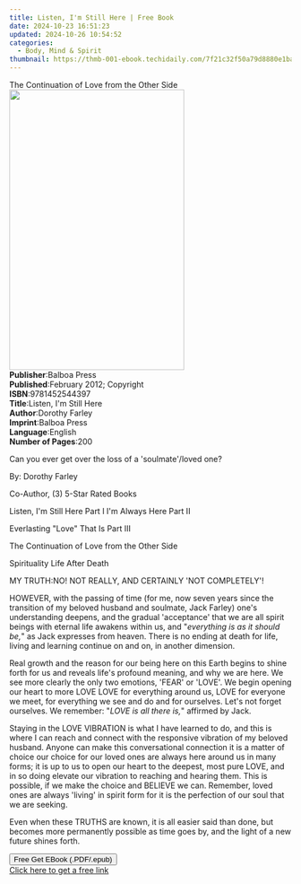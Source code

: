 ```yaml
---
title: Listen, I'm Still Here | Free Book
date: 2024-10-23 16:51:23
updated: 2024-10-26 10:54:52
categories:
  - Body, Mind & Spirit
thumbnail: https://thmb-001-ebook.techidaily.com/7f21c32f50a79d8880e1ba90bed2ce8dbfe2077502641b8beb455d5637b78a36.jpg
---
```

<main id="book-container">
  <div class="flex flex-col">
    <div class="book-brief flex-1 py-6 px-4 sm:p-6 md:py-10 md:px-8">
      <!-- brief-->
      <div class="book-brief-main">
        The Continuation of Love from the Other Side
      </div>
    </div>
    <div
      class="book-meta-info flex-1 grid gap-4 col-start-1 col-end-3 row-start-1 sm:mb-6 sm:grid-cols-4 lg:gap-6 lg:col-start-2 lg:row-end-6 lg:row-span-6 lg:mb-0"
    >
      <div
        class="book-meta-info-left place-content-center mt-4 p-4 text-sm leading-6 col-start-2 col-span-2 dark:text-slate-400"
      >
        <img
          class="w-full h-500 object-cover rounded-lg sm:h-255 sm:col-span-2 lg:col-span-full"
          src="https://img-001-ebook.techidaily.com/b709a4d09a71c100936dc5e3a18a2ec3220f1396d1fb462412c9dbd9571d4de0.jpg"
          alt=""
          width="312"
          height="500"
        />
      </div>
      <div
        class="book-meta-info-right mt-2 col-start-1 row-start-2 col-span-3 self-center"
      >
        <!-- meta data  -->
        <div class="flex flex-col px-4 md:px-8">
          <div class="flex-1">
            <strong>Publisher</strong>:<span class="px-2">Balboa Press</span>
          </div>
          <div class="flex-1">
            <strong>Published</strong>:<span class="px-2"
              >February 2012; Copyright</span
            >
          </div>
          <div class="flex-1">
            <strong>ISBN</strong>:<span class="px-2">9781452544397</span>
          </div>
          <div class="flex-1">
            <strong>Title</strong>:<span class="px-2"
              >Listen, I&#39;m Still Here</span
            >
          </div>
          <div class="flex-1">
            <strong>Author</strong>:<span class="px-2">Dorothy Farley</span>
          </div>
          <div class="flex-1">
            <strong>Imprint</strong>:<span class="px-2">Balboa Press</span>
          </div>
          <div class="flex-1">
            <strong>Language</strong>:<span class="px-2">English</span>
          </div>
          <div class="flex-1">
            <strong>Number of Pages</strong>:<span class="px-2">200</span>
          </div>
        </div>
      </div>
    </div>
    <div class="book-description flex-1 py-6 px-4 sm:p-6 md:py-10 md:px-8">
      <div class="book-description-main">
        <div accordion-content="" id="description">
          <p>Can you ever get over the loss of a 'soulmate'/loved one?</p>
          <p>By: Dorothy Farley</p>
          <p>Co-Author, (3) 5-Star Rated Books</p>
          <p>Listen, I'm Still Here Part I I'm Always Here Part II</p>
          <p>Everlasting "Love" That Is Part III</p>
          <p>The Continuation of Love from the Other Side</p>
          <p>Spirituality Life After Death</p>
          <p>MY TRUTH:NO! NOT REALLY, AND CERTAINLY 'NOT COMPLETELY'!</p>
          <p>
            HOWEVER, with the passing of time (for me, now seven years since the
            transition of my beloved husband and soulmate, Jack Farley) one's
            understanding deepens, and the gradual 'acceptance' that we are all
            spirit beings with eternal life awakens within us, and "<i
              >everything is as it should be,</i
            >" as Jack expresses from heaven. There is no ending at death for
            life, living and learning continue on and on, in another dimension.
          </p>
          <p>
            Real growth and the reason for our being here on this Earth begins
            to shine forth for us and reveals life's profound meaning, and why
            we are here. We see more clearly the only two emotions, 'FEAR' or
            'LOVE'. We begin opening our heart to more LOVE LOVE for everything
            around us, LOVE for everyone we meet, for everything we see and do
            and for ourselves. Let's not forget ourselves. We remember: "<i
              >LOVE is all there is,</i
            >" affirmed by Jack.
          </p>
          <p>
            Staying in the LOVE VIBRATION is what I have learned to do, and this
            is where I can reach and connect with the responsive vibration of my
            beloved husband. Anyone can make this conversational connection it
            is a matter of choice our choice for our loved ones are always here
            around us in many forms; it is up to us to open our heart to the
            deepest, most pure LOVE, and in so doing elevate our vibration to
            reaching and hearing them. This is possible, if we make the choice
            and BELIEVE we can. Remember, loved ones are always 'living' in
            spirit form for it is the perfection of our soul that we are
            seeking.
          </p>
          <p>
            Even when these TRUTHS are known, it is all easier said than done,
            but becomes more permanently possible as time goes by, and the light
            of a new future shines forth.
          </p>
        </div>
        <div class="accordion-fader"></div>
      </div>
    </div>
    <div class="book-excerpts flex-1 py-6 px-4 sm:p-6 md:py-10 md:px-8"></div>
    <div
      class="book-about-author flex-1 py-6 px-4 sm:p-6 md:py-10 md:px-8"
    ></div>
    <div class="book-free-get flex-1 py-6 px-4 sm:p-6 md:py-10 md:px-8">
      <button
        id="btn-free-get"
        class="bg-blue-500 hover:bg-blue-700 text-white font-bold py-2 px-4 rounded"
      >
        Free Get EBook (.PDF/.epub)
      </button>
      <div id="countdown-display" class="px-2 text-lg mt-2"></div>
      <a
        id="free-link"
        class="hidden bg-blue-500 hover:bg-blue-700 text-white font-bold py-2 px-4 rounded"
        href="https://www.ebooks.com/en-us/book/138595319/listen-i-m-still-here/dorothy-farley/"
        target="_blank"
        >Click here to get a free link</a
      >
    </div>
    <script>
      let countdownTime = 0;
      let countdownInterval = null;
      document
        .getElementById('btn-free-get')
        .addEventListener('click', startCountdown);
      function startCountdown() {
        countdownTime = new Date().getTime() + 60000 * 3;
        countdownInterval = setInterval(updateCountdown, 1000);
        document.getElementById('btn-free-get').disabled = true;
        document
          .getElementById('btn-free-get')
          .classList.add('bg-gray-500', 'cursor-not-allowed');
      }
      function updateCountdown() {
        let currentTime = new Date().getTime();
        let timeLeft = countdownTime - currentTime;
        let secondsLeft = Math.floor(timeLeft / 1000);
        document.getElementById('countdown-display').innerHTML =
          `Remaining time: ${secondsLeft} seconds.`;
        if (secondsLeft <= 0) {
          clearInterval(countdownInterval);
          document.getElementById('btn-free-get').classList.add('hidden');
          document.getElementById('free-link').classList.remove('hidden');
          document.getElementById('countdown-display').innerHTML = '';
        }
      }
    </script>
  </div>
</main>
